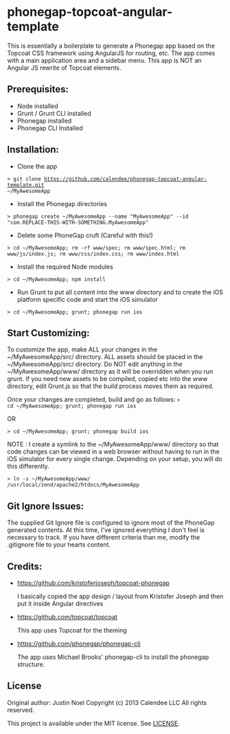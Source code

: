 phonegap-topcoat-angular-template
=================================

This is essentially a boilerplate to generate a Phonegap app based on the Topcoat CSS framework using AngularJS for routing, etc.  The app comes with a main application area and a sidebar menu.  This app is NOT an Angular JS rewrite of Topcoat elements.

Prerequisites:
--------------
* Node installed
* Grunt / Grunt CLI installed
* Phonegap installed
* Phonegap CLI Installed

Installation:
-------------
* Clone the app

<code>> git clone https://github.com/calendee/phonegap-topcoat-angular-template.git ~/MyAwesomeApp
</code>   

* Install the Phonegap directories

<code>> phonegap create ~/MyAwesomeApp --name "MyAwesomeApp" --id "com.REPLACE-THIS-WITH-SOMETHING.MyAwesomeApp"
</code>   

* Delete some PhoneGap cruft (Careful with this!)

<code>> cd ~/MyAwesomeApp; rm -rf www/spec; rm www/spec.html; rm www/js/index.js; rm www/css/index.css; rm www/index.html
</code>   

* Install the required Node modules

<code>> cd ~/MyAwesomeApp; npm install
</code>   

* Run Grunt to put all content into the www directory and to create the iOS platform specific code and start the iOS simulator

<code>> cd ~/MyAwesomeApp; grunt; phonegap run ios
</code> 

Start Customizing:
------------------
To customize the app, make ALL your changes in the ~/MyAwesomeApp/src/ directory. ALL assets should be placed in the ~/MyAwesomeApp/src/ directory. Do NOT edit anything in the ~/MyAwesomeApp/www/ directory as it will be overridden when you run grunt. If you need new assets to be compiled, copied etc into the www directory, edit Grunt.js so that the build process moves them as required.

Once your changes are completed, build and go as follows:
<code>> cd ~/MyAwesomeApp; grunt; phonegap run ios
</code> 

OR 

<code>> cd ~/MyAwesomeApp; grunt; phonegap build ios
</code> 

NOTE : I create a symlink to the ~/MyAwesomeApp/www/ directory so that code changes can be viewed in a web browser without having to run in the iOS simulator for every single change.  Depending on your setup, you will do this differently.

<code>> ln -s ~/MyAwesomeApp/www/ /usr/local/zend/apache2/htdocs/MyAwesomeApp
</code> 

Git Ignore Issues:
------------------
The supplied Git Ignore file is configured to ignore most of the PhoneGap generated contents. At this time, I've ignored everything I don't feel is necessary to track.  If you have different criteria than me, modify the .gitignore file to your hearts content.

Credits:
--------
* https://github.com/kristoferjoseph/topcoat-phonegap

    I basically copied the app design / layout from Kristofer Joseph and then put it inside Angular directives
* https://github.com/topcoat/topcoat

    This app uses Topcoat for the theming
* https://github.com/phonegap/phonegap-cli

    The app uses Michael Brooks' phonegap-cli to install the phonegap structure.

License
-------

Original author: Justin Noel
Copyright (c) 2013 Calendee LLC
All rights reserved.

This project is available under the MIT license. See [LICENSE][license].

[license]: https://github.com/calendee/phonegap-topcoat-angular-template/blob/master/LICENSE

